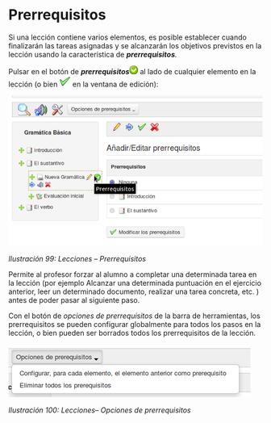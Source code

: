 # Prerrequisitos

Si una lección contiene varios elementos, es posible establecer cuando finalizarán las tareas asignadas y se alcanzarán los objetivos previstos en la lección usando la característica de _**prerrequisitos**._

Pulsar en el botón de _**prerrequisitos**_![](../../.gitbook/assets/graphics46%20%284%29.png) al lado de cualquier elemento en la lección \(o bien ![](../../.gitbook/assets/graphics41%20%284%29.png) en la ventana de edición\):

![](../../.gitbook/assets/graficos82%20%286%29.png)

_Ilustración 99: Lecciones – Prerrequisitos_

Permite al profesor forzar al alumno a completar una determinada tarea en la lección \(por ejemplo Alcanzar una determinada puntuación en el ejercicio anterior, leer un determinado documento, realizar una tarea concreta, etc. \) antes de poder pasar al siguiente paso.

Con el botón de _opciones de prerrequisitos_ de la barra de herramientas, los prerrequisitos se pueden configurar globalmente para todos los pasos en la lección, o bien pueden ser borrados todos los prerrequisitos de la lección.

![](../../.gitbook/assets/graficos83%20%286%29.png)

_Ilustración 100: Lecciones– Opciones de prerrequisitos_

